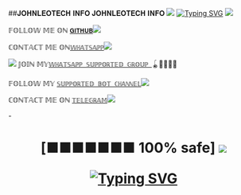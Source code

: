 ##𝐉𝐎𝐇𝐍𝐋𝐄𝐎𝐓𝐄𝐂𝐇 𝐈𝐍𝐅𝐎
  𝐉𝐎𝐇𝐍𝐋𝐄𝐎𝐓𝐄𝐂𝐇 𝐈𝐍𝐅𝐎
<a><img src='https://i.imgur.com/LyHic3i.gif'/></a>
[![Typing SVG](https://readme-typing-svg.herokuapp.com?font=Rockstar-ExtraBold&color=blue&lines=𝑪𝑶𝑵𝑻𝑨𝑪𝑻+𝐉𝐎𝐇𝐍𝐋𝐄𝐎+𝐓𝐄𝐂𝐇)](https://git.io/typing-svg)
<a><img src='https://i.imgur.com/LyHic3i.gif'/></a>

  𝔽𝕆𝕃𝕃𝕆𝕎 𝕄𝔼 𝕆ℕ [`𝐆𝐈𝐓𝐇𝐔𝐁`](https://github.com/johnleosmith)<img src="https://img.shields.io/badge/github-25D366?style=for-the-badge&logo=github&logoColor=black" />
  </a>&nbsp;&nbsp;
  
  
ℂ𝕆ℕ𝕋𝔸ℂ𝕋 𝕄𝔼 𝕆ℕ[`𝕎ℍ𝔸𝕋𝕊𝔸ℙℙ`](https://wa.me/2348027387246)<img src="https://img.shields.io/badge/WhatsApp-25D366?style=for-the-badge&logo=whatsapp&logoColor=white" />
  </a>&nbsp;&nbsp;


<a><img src='https://i.imgur.com/LyHic3i.gif'/></a>
𝕁𝕆𝕀ℕ 𝕄𝕐[`𝕎ℍ𝔸𝕋𝕊𝔸ℙℙ 𝕊𝕌ℙℙ𝕆ℝ𝕋𝔼𝔻 𝔾ℝ𝕆𝕌ℙ `](https://chat.whatsapp.com/GkOeZ2eLZhx6lenAq1z83o)🪀🧑‍🧑‍🧒‍🧒


𝔽𝕆𝕃𝕃𝕆𝕎 𝕄𝕐 [`𝕊𝕌ℙℙ𝕆ℝ𝕋𝔼𝔻 𝔹𝕆𝕋 ℂℍ𝔸ℕℕ𝔼𝕃`](https://whatsapp.com/channel/0029VamlYh41SWssaEvw4E2i)<img src="https://img.shields.io/badge/WhatsApp-25D366?style=for-the-badge&logo=whatsapp channel&logoColor=blue" />
  </a>&nbsp;&nbsp;

ℂ𝕆ℕ𝕋𝔸ℂ𝕋 𝕄𝔼 𝕆ℕ [`𝕋𝔼𝕃𝔼𝔾ℝ𝔸𝕄`](https://t.me/iamjohnleo)<img src="https://img.shields.io/badge/Telegram-25D366?style=for-the-badge&logo=telegram&logoColor=blue" />
  </a>&nbsp;&nbsp;


-<h1 align="center"> [■■■■■■■ 100% safe]
<a><img src='https://i.imgur.com/LyHic3i.gif'/></a>


[![Typing SVG](https://readme-typing-svg.herokuapp.com?font=Rockstar-ExtraBold&color=blue&lines=𝐏𝐑𝐎𝐆𝐑𝐀𝐌𝐌𝐄𝐃+𝐁𝐘+𝐉𝐎𝐇𝐍𝐋𝐄𝐎+🇳🇬)](https://git.io/typing-svg)
